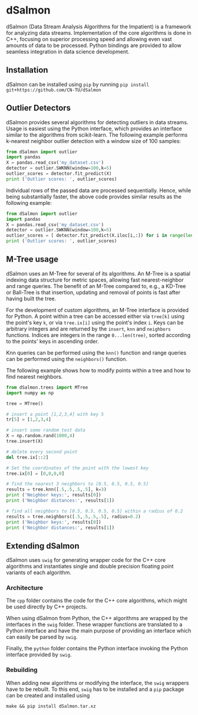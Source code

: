 # dSalmon
dSalmon (Data Stream Analysis Algorithms for the Impatient) is a framework for analyzing data streams. Implementation of the core algorithms is done in C++, focusing on superior processing speed and allowing even vast amounts of data to be processed. Python bindings are provided to allow seamless integration in data science development.

## Installation
dSalmon can be installed using `pip` by running
```pip install git+https://github.com/CN-TU/dSalmon```

## Outlier Detectors
dSalmon provides several algorithms for detecting outliers in data streams. Usage is easiest using the Python interface, which provides an interface similar to the algorithms from scikit-learn. The following example performs k-nearest neighbor outlier detection with a window size of 100 samples:
```python
from dSalmon import outlier
import pandas
X = pandas.read_csv('my_dataset.csv')
detector = outlier.SWKNN(window=100,k=5)
outlier_scores = detector.fit_predict(X)
print ('Outlier scores: ', outlier_scores)
```
Individual rows of the passed data are processed sequentially. Hence, while being substantially faster, the above code provides similar results as the following example:
```python
from dSalmon import outlier
import pandas
X = pandas.read_csv('my_dataset.csv')
detector = outlier.SWKNN(window=100,k=5)
outlier_scores = [ detector.fit_predict(X.iloc[i,:]) for i in range(len(X)) ]
print ('Outlier scores: ', outlier_scores)
```

## M-Tree usage
dSalmon uses an M-Tree for several of its algorithms. An M-Tree is a spatial indexing data structure for metric spaces, allowing fast nearest-neighbor and range queries. The benefit of an M-Tree compared to, e.g., a KD-Tree or Ball-Tree is that insertion, updating and removal of points is fast after having built the tree.

For the development of custom algorithms, an M-Tree interface is provided for Python.
A point within a tree can be accessed either via `tree[k]` using the point's key `k`, or via `tree.ix[i]` using the point's index `i`. Keys can be arbitrary integers and are returned by the `insert`, `knn` and
`neighbors` functions. Indices are integers in the range `0...len(tree)`, sorted according to the points' keys in ascending order.

Knn queries can be performed using the `knn()` function and range queries can be performed using the `neighbors()` function.

The following example shows how to modify points within a tree and how to find nearest neighbors.
```python
from dSalmon.trees import MTree
import numpy as np

tree = MTree()

# insert a point [1,2,3,4] with key 5
tr[5] = [1,2,3,4]

# insert some random test data
X = np.random.rand(1000,4)
tree.insert(X)

# delete every second point
del tree.ix[::2]

# Set the coordinates of the point with the lowest key
tree.ix[0] = [0,0,0,0]

# find the nearest 3 neighbors to [0.5, 0.5, 0.5, 0.5]
results = tree.knn([.5,.5,.5,.5], k=3)
print ('Neighbor keys:', results[0])
print ('Neighbor distances:', results[1])

# find all neighbors to [0.5, 0.5, 0.5, 0.5] within a radius of 0.2
results = tree.neighbors([.5,.5,.5,.5], radius=0.2)
print ('Neighbor keys:', results[0])
print ('Neighbor distances:', results[1])
```


## Extending dSalmon
dSalmon uses `swig` for generating wrapper code for the C++ core algorithms and instantiates single and double precision floating point variants of each algorithm.

### Architecture
The `cpp` folder contains the code for the C++ core algorithms, which might be used directly by C++ projects.

When using dSalmon from Python, the C++ algorithms are wrapped by the interfaces in the `swig` folder. These wrapper functions are translated to a Python interface and have the main purpose of providing an interface which can easily be parsed by `swig`.

Finally, the `python` folder contains the Python interface invoking the Python interface provided by `swig`.

### Rebuilding
When adding new algorithms or modifying the interface, the `swig` wrappers have to be rebuilt. To this end, `swig` has to be installed and a `pip` package can be created and installed  using
```
make && pip install dSalmon.tar.xz
```
